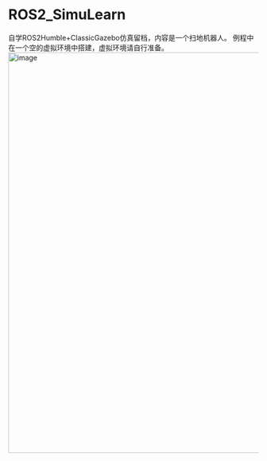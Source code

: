 # ROS2_SimuLearn
自学ROS2Humble+ClassicGazebo仿真留档，内容是一个扫地机器人。
例程中在一个空的虚拟环境中搭建，虚拟环境请自行准备。
<img width="2114" height="805" alt="image" src="https://github.com/user-attachments/assets/1ea0cd6b-24ce-49cf-b5f8-160177641cb5" />
